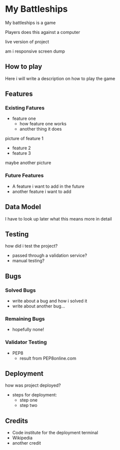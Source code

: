 # My Battleships

My battleships is a game

Players does this against a computer

live version of project

am i responsive screen dump

## How to play

Here i will write a description on how to play the game

## Features

### Existing Fatures
 - feature one
   - how feature one works
   - another thing it does

picture of feature 1

- feature 2
- feature 3

maybe another picture

### Future Features
 - A feature i want to add in the future
 - another feature i want to add

## Data Model

I have to look up later what this means more in detail

## Testing

how did i test the project?
 - passed through a validation service?
 - manual testing?

## Bugs

### Solved Bugs

 - write about a bug and how i solved it
 - write about another bug...

### Remaining Bugs

- hopefully none!

### Validator Testing

- PEP8
  - result from PEP8online.com

## Deployment

how was project deployed?

- steps for deployment:
  - step one
  - step two

## Credits

- Code institute for the deployment terminal
- Wikipedia
- another credit